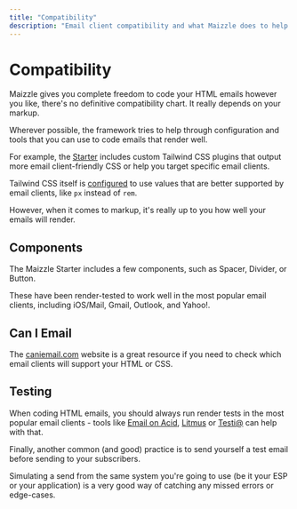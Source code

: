 ```yaml
---
title: "Compatibility"
description: "Email client compatibility and what Maizzle does to help improve your template's rendering"
---
```


# Compatibility

Maizzle gives you complete freedom to code your HTML emails however you like, there's no definitive compatibility chart. It really depends on your markup.

Wherever possible, the framework tries to help through configuration and tools that you can use to code emails that render well.

For example, the [Starter](https://github.com/maizzle/maizzle) includes custom Tailwind CSS plugins that output more email client-friendly CSS or help you target specific email clients.

Tailwind CSS itself is [configured](/docs/configuration/tailwindcss#tailwindconfigjs) to use values that are better supported by email clients, like `px` instead of `rem`.

However, when it comes to markup, it's really up to you how well your emails will render.

## Components

The Maizzle Starter includes a few components, such as Spacer, Divider, or Button.

These have been render-tested to work well in the most popular email clients, including iOS/Mail, Gmail, Outlook, and Yahoo!.

## Can I Email

The [caniemail.com](https://www.caniemail.com/) website is a great resource if you need to check which email clients will support your HTML or CSS.

## Testing

When coding HTML emails, you should always run render tests in the most popular email clients - tools like [Email on Acid](https://www.emailonacid.com/), [Litmus](https://www.litmus.com/) or [Testi@](https://testi.at/) can help with that.

Finally, another common (and good) practice is to send yourself a test email before sending to your subscribers.

Simulating a send from the same system you're going to use (be it your ESP or your application) is a very good way of catching any missed errors or edge-cases.
